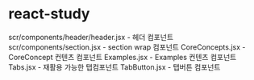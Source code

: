 # react-study
scr/components/header/header.jsx - 헤더 컴포넌트
scr/components/section.jsx - section wrap 컴포넌트
               CoreConcepts.jsx - CoreConcept 컨텐츠 컴포넌트
               Examples.jsx - Examples 컨텐츠 컴포넌트
               Tabs.jsx - 재활용 가능한 탭컴포넌트
               TabButton.jsx - 탭버튼 컴포넌트
              
